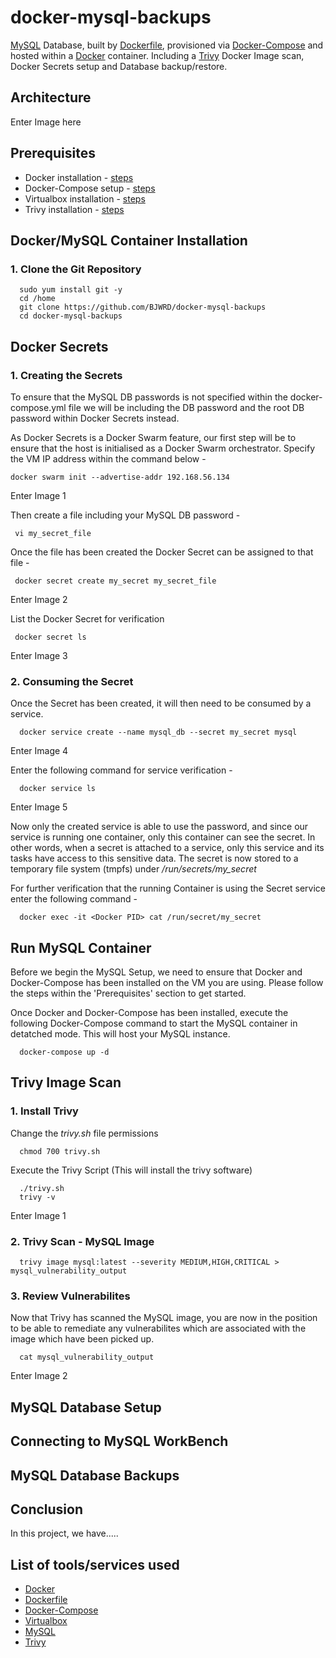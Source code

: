 # docker-mysql-backups
[MySQL](https://www.mysql.com/) Database, built by [Dockerfile](https://docs.docker.com/engine/reference/builder/), provisioned via [Docker-Compose](https://docs.docker.com/compose/install/) and hosted within a [Docker](https://www.docker.com/) container. Including a [Trivy](https://www.aquasec.com/products/trivy/) Docker Image scan, Docker Secrets setup and Database backup/restore.

## Architecture

Enter Image here

## Prerequisites
* Docker installation - [steps](https://docs.docker.com/engine/install/)
* Docker-Compose setup - [steps](https://docs.docker.com/compose/)
* Virtualbox installation - [steps](https://www.virtualbox.org/wiki/Downloads) 
* Trivy installation - [steps](https://aquasecurity.github.io/trivy/v0.34/getting-started/installation/)

## Docker/MySQL Container Installation
### 1. Clone the Git Repository
      sudo yum install git -y 
      cd /home
      git clone https://github.com/BJWRD/docker-mysql-backups
      cd docker-mysql-backups
      
## Docker Secrets
### 1. Creating the Secrets
To ensure that the MySQL DB passwords is not specified within the docker-compose.yml file we will be including the DB password and the root DB password within Docker Secrets instead.

As Docker Secrets is a Docker Swarm feature, our first step will be to ensure that the host is initialised as a Docker Swarm orchestrator. Specify the VM IP address within the command below -

    docker swarm init --advertise-addr 192.168.56.134

Enter Image 1

Then create a file including your MySQL DB password -

     vi my_secret_file

Once the file has been created the Docker Secret can be assigned to that file -

     docker secret create my_secret my_secret_file

Enter Image 2

List the Docker Secret for verification 

     docker secret ls

Enter Image 3

### 2. Consuming the Secret
Once the Secret has been created, it will then need to be consumed by a service.

      docker service create --name mysql_db --secret my_secret mysql
      
Enter Image 4

Enter the following command for service verification -

      docker service ls
      
Enter Image 5
      
Now only the created service is able to use the password, and since our service is running one container, only this container can see the secret. In other words, when a secret is attached to a service, only this service and its tasks have access to this sensitive data. The secret is now stored to a temporary file system (tmpfs) under */run/secrets/my_secret*

For further verification that the running Container is using the Secret service enter the following command -

      docker exec -it <Docker PID> cat /run/secret/my_secret

## Run MySQL Container
Before we begin the MySQL Setup, we need to ensure that Docker and Docker-Compose has been installed on the VM you are using. Please follow the steps within the 'Prerequisites' section to get started.

Once Docker and Docker-Compose has been installed, execute the following Docker-Compose command to start the MySQL container in detatched mode. This will host your MySQL instance.

      docker-compose up -d
      
## Trivy Image Scan
### 1. Install Trivy
Change the *trivy.sh* file permissions

      chmod 700 trivy.sh
      
Execute the Trivy Script (This will install the trivy software)

      ./trivy.sh
      trivy -v

Enter Image 1

### 2. Trivy Scan - MySQL Image 

      trivy image mysql:latest --severity MEDIUM,HIGH,CRITICAL > mysql_vulnerability_output
      
### 3. Review Vulnerabilites 
Now that Trivy has scanned the MySQL image, you are now in the position to be able to remediate any vulnerabilites which are associated with the image which have been picked up.

      cat mysql_vulnerability_output
      
Enter Image 2

## MySQL Database Setup

## Connecting to MySQL WorkBench

## MySQL Database Backups



## Conclusion
In this project, we have.....

## List of tools/services used
* [Docker](https://www.docker.com/)
* [Dockerfile](https://docs.docker.com/engine/reference/builder/)
* [Docker-Compose](https://docs.docker.com/compose/)
* [Virtualbox](https://www.virtualbox.org) 
* [MySQL](https://www.mysql.com/)
* [Trivy](https://www.aquasec.com/products/trivy/)
